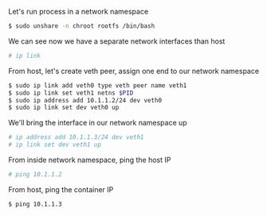 Let's run process in a network namespace
```sh
$ sudo unshare -n chroot rootfs /bin/bash
```

We can see now we have a separate network interfaces than host
```sh
# ip link
```

From host, let's create veth peer, assign one end to our network namespace
```sh
$ sudo ip link add veth0 type veth peer name veth1
$ sudo ip link set veth1 netns $PID
$ sudo ip address add 10.1.1.2/24 dev veth0
$ sudo ip link set dev veth0 up
```

We'll bring the interface in our network namespace up
```sh
# ip address add 10.1.1.3/24 dev veth1
# ip link set dev veth1 up
```

From inside network namespace, ping the host IP
```sh
# ping 10.1.1.2
```

From host, ping the container IP
```sh
$ ping 10.1.1.3
```
